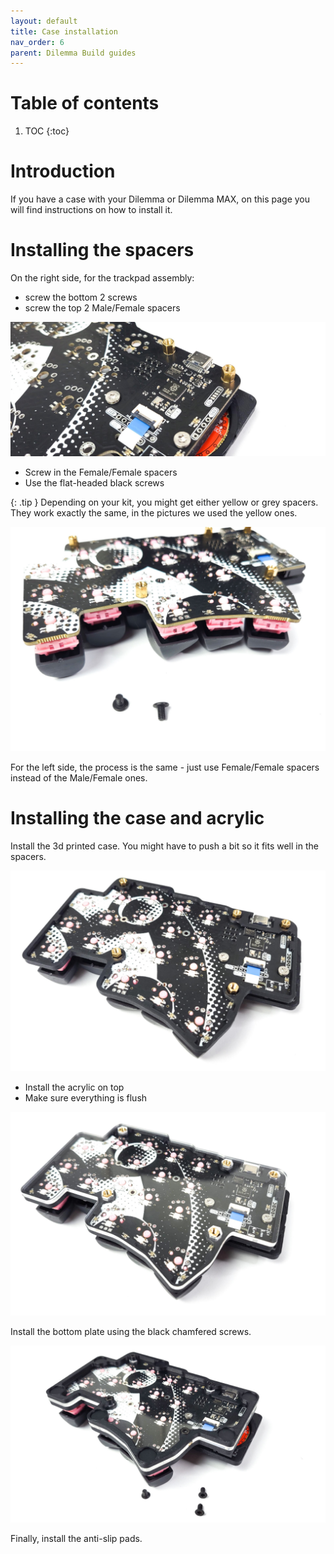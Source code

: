```yaml
---
layout: default
title: Case installation
nav_order: 6
parent: Dilemma Build guides
---
```


# Table of contents

1. TOC
{:toc}

# Introduction

If you have a case with your Dilemma or Dilemma MAX, on this page you will find instructions on how to install it.

# Installing the spacers

On the right side, for the trackpad assembly:

-   screw the bottom 2 screws
-   screw the top 2 Male/Female spacers

![](../assets/pics/guides/dilemmacase/1.jpg)

-   Screw in the Female/Female spacers
-   Use the flat-headed black screws


{: .tip }
Depending on your kit, you might get either yellow or grey spacers. They work exactly the same, in the pictures we used the yellow ones.

![](../assets/pics/guides/dilemmacase/2.jpg)

For the left side, the process is the same - just use Female/Female spacers instead of the Male/Female ones.


# Installing the case and acrylic

Install the 3d printed case. You might have to push a bit so it fits well in the spacers.

![](../assets/pics/guides/dilemmacase/3.jpg)

- Install the acrylic on top
- Make sure everything is flush

![](../assets/pics/guides/dilemmacase/4.jpg)

Install the bottom plate using the black chamfered screws.

![](../assets/pics/guides/dilemmacase/5.jpg)

Finally, install the anti-slip pads.